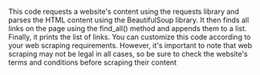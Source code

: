 This code requests a website's content using the requests library and parses the HTML content using the BeautifulSoup library. It then finds all links on the page using the find_all() method and appends them to a list. Finally, it prints the list of links. You can customize this code according to your web scraping requirements. However, it's important to note that web scraping may not be legal in all cases, so be sure to check the website's terms and conditions before scraping their content
